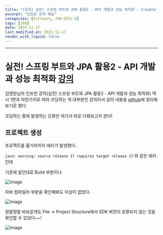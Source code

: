 ```yaml
---
title: "[강의] 실전! 스프링 부트와 JPA 활용2 - API 개발과 성능 최적화 - trouble shooting"
excerpt: "인프런 강의 복습"
categories: [Inflearn, JPA-UTIL-2]
tags: [JPA]
date: 2023-11-17
last_modified_at: 2023-11-17
render_with_liquid: false
---
```


---- 
# 실전! 스프링 부트와 JPA 활용2 - API 개발과 성능 최적화 [강의](https://www.inflearn.com/course/lecture?courseSlug=%EC%8A%A4%ED%94%84%EB%A7%81%EB%B6%80%ED%8A%B8-JPA-API%EA%B0%9C%EB%B0%9C-%EC%84%B1%EB%8A%A5%EC%B5%9C%EC%A0%81%ED%99%94&unitId=24316&tab=curriculum)

김영한님의 인프런 강의(실전! 스프링 부트와 JPA 활용2 - API 개발과 성능 최적화) 역시 1편과 마찬가지로 따라 코딩하는 게 대부분인 강의라서 강의 내용을 [github](https://github.com/yeondori/inflearn-jpashop-2)에 정리해보기로 했다.

코딩하는 중에 발생하는 오류만 여기서 따로 다뤄보고자 한다!

## 프로젝트 생성
프로젝트를 옮기자마자 에러가 발생했다..

`java: warning: source release 17 requires target release 17` 와 같은 에러인데

기존에 알던대로 Build 부분이나

![image](https://github.com/yeondori/yeondori.github.io/assets/93027942/e152fc8e-d8ba-49a9-8068-673b12fb8dde)

자바 컴파일러 부분을 확인해봐도 이상이 없었다.

![image](https://github.com/yeondori/yeondori.github.io/assets/93027942/46b45659-1642-4931-87be-279de4c27f8f)


정말정말 바보같게도 File -> Project Structure에서 SDK 버전이 호환되지 않는 것을 확인할 수 있었다~~! 

![image](https://github.com/yeondori/yeondori.github.io/assets/93027942/3566a0ea-8774-49a3-9992-43d1897245e1)



